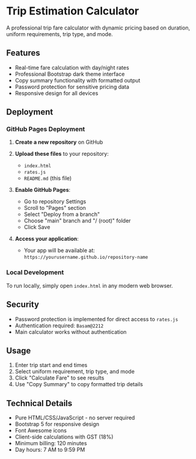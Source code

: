 # Trip Estimation Calculator

A professional trip fare calculator with dynamic pricing based on duration, uniform requirements, trip type, and mode.

## Features

- Real-time fare calculation with day/night rates
- Professional Bootstrap dark theme interface
- Copy summary functionality with formatted output
- Password protection for sensitive pricing data
- Responsive design for all devices

## Deployment

### GitHub Pages Deployment

1. **Create a new repository** on GitHub
2. **Upload these files** to your repository:
   - `index.html`
   - `rates.js`
   - `README.md` (this file)

3. **Enable GitHub Pages**:
   - Go to repository Settings
   - Scroll to "Pages" section
   - Select "Deploy from a branch"
   - Choose "main" branch and "/ (root)" folder
   - Click Save

4. **Access your application**:
   - Your app will be available at: `https://yourusername.github.io/repository-name`

### Local Development

To run locally, simply open `index.html` in any modern web browser.

## Security

- Password protection is implemented for direct access to `rates.js`
- Authentication required: `Basam@2212`
- Main calculator works without authentication

## Usage

1. Enter trip start and end times
2. Select uniform requirement, trip type, and mode
3. Click "Calculate Fare" to see results
4. Use "Copy Summary" to copy formatted trip details

## Technical Details

- Pure HTML/CSS/JavaScript - no server required
- Bootstrap 5 for responsive design
- Font Awesome icons
- Client-side calculations with GST (18%)
- Minimum billing: 120 minutes
- Day hours: 7 AM to 9:59 PM